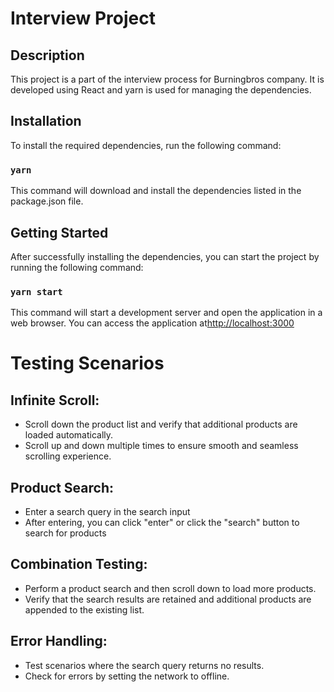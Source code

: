 # Interview Project

## Description

This project is a part of the interview process for Burningbros company. It is developed using React and yarn is used for managing the dependencies.

## Installation

To install the required dependencies, run the following command:

### `yarn`

This command will download and install the dependencies listed in the package.json file.

## Getting Started

After successfully installing the dependencies, you can start the project by running the following command:

### `yarn start`

This command will start a development server and open the application in a web browser. You can access the application at[http://localhost:3000](http://localhost:3000)

# Testing Scenarios

## Infinite Scroll:

- Scroll down the product list and verify that additional products are loaded automatically.
- Scroll up and down multiple times to ensure smooth and seamless scrolling experience.

## Product Search:

- Enter a search query in the search input
- After entering, you can click "enter" or click the "search" button to search for products

## Combination Testing:

- Perform a product search and then scroll down to load more products.
- Verify that the search results are retained and additional products are appended to the existing list.

## Error Handling:

- Test scenarios where the search query returns no results.
- Check for errors by setting the network to offline.
